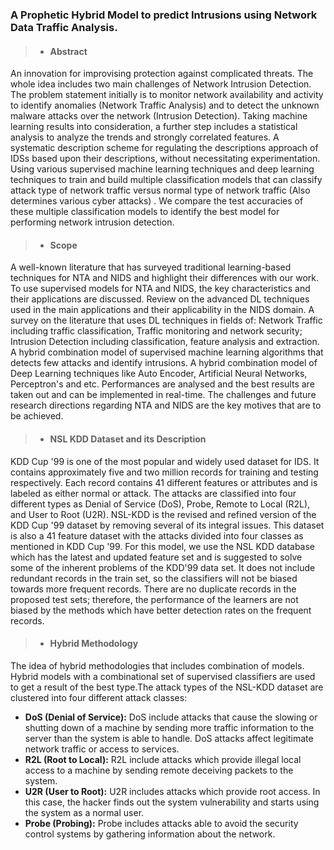 ### A Prophetic Hybrid Model to predict Intrusions using Network Data Traffic Analysis.

>* #### **Abstract**
An innovation for improvising protection against complicated threats. The whole idea includes two main challenges of Network Intrusion Detection. 
The problem statement initially is to monitor network availability and activity to identify anomalies (Network Traffic Analysis) and to detect the unknown malware attacks over the network (Intrusion Detection). 
Taking machine learning results into consideration, a further step includes a statistical analysis to analyze the trends and strongly correlated features. A systematic description scheme for regulating the descriptions approach of IDSs based upon their descriptions, without necessitating experimentation. 
Using various supervised machine learning techniques and deep learning techniques to train and build multiple classification models that can classify attack type of network traffic versus normal type of network traffic (Also determines various cyber attacks) . 
We compare the test accuracies of these multiple classification models to identify the best model for performing network intrusion detection. 


>* #### **Scope**
A well-known literature that has surveyed traditional learning-based techniques for NTA and NIDS and highlight their differences with our work.
To use supervised models for NTA and NIDS, the key characteristics and their applications are discussed.
Review on the advanced DL techniques used in the main applications and their applicability in the NIDS domain.
A survey on the literature that uses DL techniques in fields of: Network Traffic including traffic classification, Traffic monitoring and network security; Intrusion Detection including classification, feature analysis and extraction. 
A hybrid combination model of supervised machine learning algorithms that detects few attacks and identify intrusions.
A hybrid combination model of Deep Learning techniques like Auto Encoder, Artificial Neural Networks, Perceptron's and etc.
Performances are analysed and the best results are taken out and can be implemented in real-time.
The challenges and future research directions regarding NTA and NIDS are the key motives that are to be achieved.


>* #### **NSL KDD Dataset and its Description**
KDD Cup '99 is one of the most popular and widely used dataset for IDS. It contains approximately five and two million records for training and testing respectively. Each record contains 41 different features or attributes and is labeled as either normal or attack. The attacks are classified into four different types as Denial of Service (DoS), Probe, Remote to Local (R2L), and User to Root (U2R).
NSL-KDD is the revised and refined version of the KDD Cup '99 dataset by removing several of its integral issues. This dataset is also a 41 feature dataset with the attacks divided into four classes as mentioned in KDD Cup '99.
For this model, we use the NSL KDD database which has the latest and updated feature set and is suggested to solve some of the inherent problems of the KDD'99 data set.
It does not include redundant records in the train set, so the classifiers will not be biased towards more frequent records.
There are no duplicate records in the proposed test sets; therefore, the performance of the learners are not biased by the methods which have better detection rates on the frequent records.


>* #### **Hybrid Methodology**
The idea of hybrid methodologies that includes combination of models. Hybrid models with a combinational set of supervised classifiers are used to get a result of the best type.The attack types of the NSL-KDD dataset are clustered into four different attack classes:
* **DoS (Denial of Service):** DoS include attacks that cause the slowing or shutting down of a machine by sending more traffic information to the server than the system is able to handle. DoS attacks affect legitimate network traffic or access to services.
* **R2L (Root to Local):** R2L include attacks which provide illegal local access to a machine by sending remote deceiving packets to the system.
* **U2R (User to Root):** U2R includes attacks which provide root access. In this case, the hacker finds out the system vulnerability and starts using the system as a normal user.
* **Probe (Probing):** Probe includes attacks able to avoid the security control systems by gathering information about the network.


